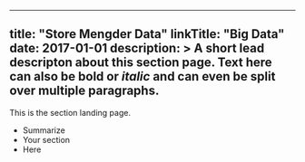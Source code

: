
---
title: "Store Mengder Data"
linkTitle: "Big Data"
date: 2017-01-01
description: >
  A short lead descripton about this section page. Text here can also be **bold** or _italic_ and can even be split over multiple paragraphs.
---

This is the section landing page.

* Summarize
* Your section
* Here

